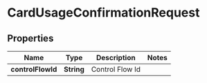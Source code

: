 # CardUsageConfirmationRequest

## Properties
Name | Type | Description | Notes
------------ | ------------- | ------------- | -------------
**controlFlowId** | **String** | Control Flow Id | 
